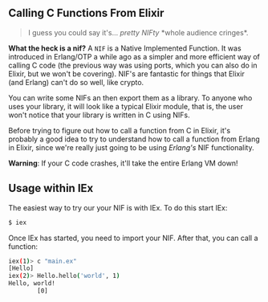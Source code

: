 Calling C Functions From Elixir
---

> I guess you could say it's... *pretty NIFty* \*whole audience cringes\*.

**What the heck is a nif?** A `NIF` is a Native Implemented Function. It was introduced in Erlang/OTP a while ago as a simpler and more efficient way of calling C code (the previous way was using ports, which you can also do in Elixir, but we won't be covering). NIF's are fantastic for things that Elixir (and Erlang) can't do so well, like crypto.

You can write some NIFs an then export them as a library. To anyone who uses your library, it will look like a typical Elixir module, that is, the user won't notice that your library is written in C using NIFs.

Before trying to figure out how to call a function from C in Elixir, it's probably a good idea to try to understand how to call a function from Erlang in Elixir, since we're really just going to be using *Erlang's* NIF functionality.

**Warning**: If your C code crashes, it'll take the entire Erlang VM down!

Usage within IEx
---
The easiest way to try our your NIF is with IEx. To do this start IEx:

```sh
$ iex
```

Once IEx has started, you need to import your NIF. After that, you can call a function:

```sh
iex(1)> c "main.ex"
[Hello]
iex(2)> Hello.hello('world', 1)
Hello, world!
        [0]
```
